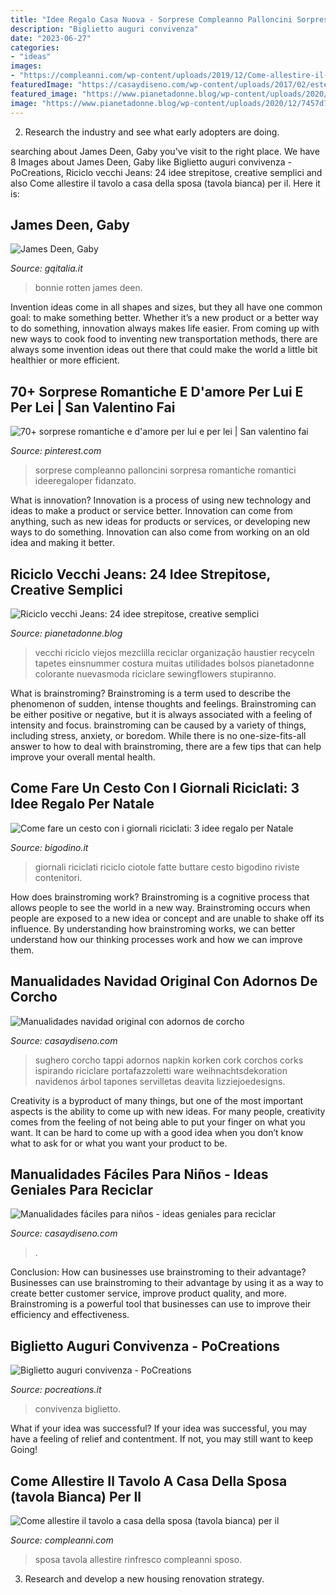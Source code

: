 ```yaml
---
title: "Idee Regalo Casa Nuova - Sorprese Compleanno Palloncini Sorpresa Romantiche Romantici Ideeregaloper Fidanzato"
description: "Biglietto auguri convivenza"
date: "2023-06-27"
categories:
- "ideas"
images:
- "https://compleanni.com/wp-content/uploads/2019/12/Come-allestire-il-tavolo-a-casa-della-sposa-tavola-bianca-1024x682.jpg"
featuredImage: "https://casaydiseno.com/wp-content/uploads/2017/02/esteupendas-ideas-manualidades-latas-1.jpg"
featured_image: "https://www.pianetadonne.blog/wp-content/uploads/2020/12/7457d737ae1855b3527992d31a6577dc.jpg"
image: "https://www.pianetadonne.blog/wp-content/uploads/2020/12/7457d737ae1855b3527992d31a6577dc.jpg"
---
```



2. Research the industry and see what early adopters are doing.

	

		
searching about James Deen, Gaby you've visit to the right place. We have 8 Images about James Deen, Gaby like Biglietto auguri convivenza - PoCreations, Riciclo vecchi Jeans: 24 idee strepitose, creative semplici and also Come allestire il tavolo a casa della sposa (tavola bianca) per il. Here it is:
		
    
## James Deen, Gaby

<img loading=lazy src="https://img.gqitalia.it/wp-content/uploads/2015/08/1438846808_James-Deen-Gaby.jpg" onerror="this.onerror=null;this.src='https://tse1.mm.bing.net/th?id=OIP.bEPncc4MfL0zZnzs1RcIZAHaJ7&amp;pid=15.1';" alt="James Deen, Gaby">

_Source: gqitalia.it_

>bonnie rotten james deen. 

	

Invention ideas come in all shapes and sizes, but they all have one common goal: to make something better. Whether it’s a new product or a better way to do something, innovation always makes life easier. From coming up with new ways to cook food to inventing new transportation methods, there are always some invention ideas out there that could make the world a little bit healthier or more efficient.

    
## 70+ Sorprese Romantiche E D&#039;amore Per Lui E Per Lei | San Valentino Fai

<img loading=lazy src="https://i.pinimg.com/originals/28/d1/41/28d141180576b29783dbdb98822d4413.jpg" onerror="this.onerror=null;this.src='https://tse3.mm.bing.net/th?id=OIP.LuyX7HfefXiXXcTejy2IywHaKC&amp;pid=15.1';" alt="70+ sorprese romantiche e d&#039;amore per lui e per lei | San valentino fai">

_Source: pinterest.com_

>sorprese compleanno palloncini sorpresa romantiche romantici ideeregaloper fidanzato. 

	

What is innovation?
Innovation is a process of using new technology and ideas to make a product or service better. Innovation can come from anything, such as new ideas for products or services, or developing new ways to do something. Innovation can also come from working on an old idea and making it better.

    
## Riciclo Vecchi Jeans: 24 Idee Strepitose, Creative Semplici

<img loading=lazy src="https://www.pianetadonne.blog/wp-content/uploads/2020/12/7457d737ae1855b3527992d31a6577dc.jpg" onerror="this.onerror=null;this.src='https://tse1.mm.bing.net/th?id=OIP.u71BZEGNlxf6798MBI1KPAHaLa&amp;pid=15.1';" alt="Riciclo vecchi Jeans: 24 idee strepitose, creative semplici">

_Source: pianetadonne.blog_

>vecchi riciclo viejos mezclilla reciclar organização haustier recyceln tapetes einsnummer costura muitas utilidades bolsos pianetadonne colorante nuevasmoda riciclare sewingflowers stupiranno. 

	

What is brainstroming?
Brainstroming is a term used to describe the phenomenon of sudden, intense thoughts and feelings. Brainstroming can be either positive or negative, but it is always associated with a feeling of intensity and focus. brainstroming can be caused by a variety of things, including stress, anxiety, or boredom. While there is no one-size-fits-all answer to how to deal with brainstroming, there are a few tips that can help improve your overall mental health.

    
## Come Fare Un Cesto Con I Giornali Riciclati: 3 Idee Regalo Per Natale

<img loading=lazy src="https://www.bigodino.it/wp-content/uploads/2014/11/14/ciotolina_normale_png_485x0_crop_upscale_q85.jpg" onerror="this.onerror=null;this.src='https://tse4.mm.bing.net/th?id=OIP.Wo74iTPUSRPK7WF6E5kzggHaEh&amp;pid=15.1';" alt="Come fare un cesto con i giornali riciclati: 3 idee regalo per Natale">

_Source: bigodino.it_

>giornali riciclati riciclo ciotole fatte buttare cesto bigodino riviste contenitori. 

	

How does brainstroming work?
Brainstroming is a cognitive process that allows people to see the world in a new way. Brainstroming occurs when people are exposed to a new idea or concept and are unable to shake off its influence. By understanding how brainstroming works, we can better understand how our thinking processes work and how we can improve them.

    
## Manualidades Navidad Original Con Adornos De Corcho

<img loading=lazy src="https://casaydiseno.com/wp-content/uploads/2015/09/manualidades-corcho-adornos-navidenos-regalo-bonito.jpeg" onerror="this.onerror=null;this.src='https://tse2.mm.bing.net/th?id=OIP.qzIWy3b1LVofJ6aDM9jrRwHaHO&amp;pid=15.1';" alt="Manualidades navidad original con adornos de corcho">

_Source: casaydiseno.com_

>sughero corcho tappi adornos napkin korken cork corchos corks ispirando riciclare portafazzoletti ware weihnachtsdekoration navidenos árbol tapones servilletas deavita lizziejoedesigns. 

	

Creativity is a byproduct of many things, but one of the most important aspects is the ability to come up with new ideas. For many people, creativity comes from the feeling of not being able to put your finger on what you want. It can be hard to come up with a good idea when you don’t know what to ask for or what you want your product to be.

    
## Manualidades Fáciles Para Niños - Ideas Geniales Para Reciclar

<img loading=lazy src="https://casaydiseno.com/wp-content/uploads/2017/02/esteupendas-ideas-manualidades-latas-1.jpg" onerror="this.onerror=null;this.src='https://tse3.mm.bing.net/th?id=OIP.rC_fNGjRRV-08e2IUR-BugHaE6&amp;pid=15.1';" alt="Manualidades fáciles para niños - ideas geniales para reciclar">

_Source: casaydiseno.com_

>. 

	

Conclusion: How can businesses use brainstroming to their advantage?
Businesses can use brainstroming to their advantage by using it as a way to create better customer service, improve product quality, and more. Brainstroming is a powerful tool that businesses can use to improve their efficiency and effectiveness.

    
## Biglietto Auguri Convivenza - PoCreations

<img loading=lazy src="https://www.pocreations.it/wp-content/uploads/2019/01/card-auguri-casa-nuova.jpg" onerror="this.onerror=null;this.src='https://tse4.mm.bing.net/th?id=OIP.79itwP7gUBzDes2SUyqx3QHaFj&amp;pid=15.1';" alt="Biglietto auguri convivenza - PoCreations">

_Source: pocreations.it_

>convivenza biglietto. 

	

What if your idea was successful?
If your idea was successful, you may have a feeling of relief and contentment. If not, you may still want to keep Going!

    
## Come Allestire Il Tavolo A Casa Della Sposa (tavola Bianca) Per Il

<img loading=lazy src="https://compleanni.com/wp-content/uploads/2019/12/Come-allestire-il-tavolo-a-casa-della-sposa-tavola-bianca-1024x682.jpg" onerror="this.onerror=null;this.src='https://tse4.mm.bing.net/th?id=OIP.FQZcMf93QPU8kbq34tf_3wHaE7&amp;pid=15.1';" alt="Come allestire il tavolo a casa della sposa (tavola bianca) per il">

_Source: compleanni.com_

>sposa tavola allestire rinfresco compleanni sposo. 

	

3. Research and develop a new housing renovation strategy.

